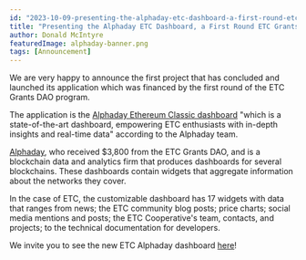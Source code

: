 ```yaml
---
id: "2023-10-09-presenting-the-alphaday-etc-dashboard-a-first-round-etc-grants-dao-project-en"
title: "Presenting the Alphaday ETC Dashboard, a First Round ETC Grants DAO Project"
author: Donald McIntyre
featuredImage: alphaday-banner.png
tags: [Announcement]
---
```


We are very happy to announce the first project that has concluded and launched its application which was financed by the first round of the ETC Grants DAO program.

The application is the [Alphaday Ethereum Classic dashboard](https://app.alphaday.com/b/ethereumclassic/) "which is a state-of-the-art dashboard, empowering ETC enthusiasts with in-depth insights and real-time data" according to the Alphaday team.

[Alphaday](https://etcgrants.softr.app/project-details-en?recordId=recFXsxD1gSPBC6ab), who received $3,800 from the ETC Grants DAO, and is a blockchain data and analytics firm that produces dashboards for several blockchains. These dashboards contain widgets that aggregate information about the networks they cover.

In the case of ETC, the customizable dashboard has 17 widgets with data that ranges from news; the ETC community blog posts; price charts; social media mentions and posts; the ETC Cooperative's team, contacts, and projects; to the technical documentation for developers.

We invite you to see the new ETC Alphaday dashboard [here](https://app.alphaday.com/b/ethereumclassic/)!
